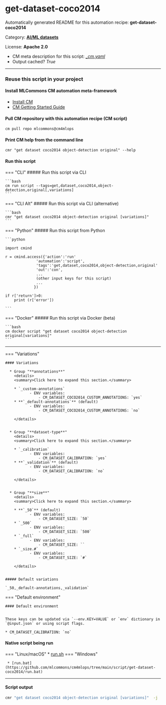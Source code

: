 # get-dataset-coco2014
Automatically generated README for this automation recipe: **get-dataset-coco2014**

Category: **[AI/ML datasets](..)**

License: **Apache 2.0**


* CM meta description for this script: *[_cm.yaml](https://github.com/mlcommons/cm4mlops/tree/main/script/get-dataset-coco2014/_cm.yaml)*
* Output cached? *True*

---
### Reuse this script in your project

#### Install MLCommons CM automation meta-framework

* [Install CM](https://docs.mlcommons.org/ck/install)
* [CM Getting Started Guide](https://docs.mlcommons.org/ck/getting-started/)

#### Pull CM repository with this automation recipe (CM script)

```cm pull repo mlcommons@cm4mlops```

#### Print CM help from the command line

````cmr "get dataset coco2014 object-detection original" --help````

#### Run this script

=== "CLI"
    ##### Run this script via CLI

    ```bash
    cm run script --tags=get,dataset,coco2014,object-detection,original[,variations] 
    ```
=== "CLI Alt"
    ##### Run this script via CLI (alternative)


    ```bash
    cmr "get dataset coco2014 object-detection original [variations]" 
    ```

=== "Python"
    ##### Run this script from Python


    ```python

    import cmind

    r = cmind.access({'action':'run'
                  'automation':'script',
                  'tags':'get,dataset,coco2014,object-detection,original'
                  'out':'con',
                  ...
                  (other input keys for this script)
                  ...
                 })

    if r['return']>0:
        print (r['error'])

    ```


=== "Docker"
    ##### Run this script via Docker (beta)

    ```bash
    cm docker script "get dataset coco2014 object-detection original[variations]" 
    ```
___

=== "Variations"


    #### Variations

      * Group "**annotations**"
        <details>
        <summary>Click here to expand this section.</summary>

        * `_custom-annotations`
               - ENV variables:
                   - CM_DATASET_COCO2014_CUSTOM_ANNOTATIONS: `yes`
        * **`_default-annotations`** (default)
               - ENV variables:
                   - CM_DATASET_COCO2014_CUSTOM_ANNOTATIONS: `no`

        </details>


      * Group "**dataset-type**"
        <details>
        <summary>Click here to expand this section.</summary>

        * `_calibration`
               - ENV variables:
                   - CM_DATASET_CALIBRATION: `yes`
        * **`_validation`** (default)
               - ENV variables:
                   - CM_DATASET_CALIBRATION: `no`

        </details>


      * Group "**size**"
        <details>
        <summary>Click here to expand this section.</summary>

        * **`_50`** (default)
               - ENV variables:
                   - CM_DATASET_SIZE: `50`
        * `_500`
               - ENV variables:
                   - CM_DATASET_SIZE: `500`
        * `_full`
               - ENV variables:
                   - CM_DATASET_SIZE: ``
        * `_size.#`
               - ENV variables:
                   - CM_DATASET_SIZE: `#`

        </details>


    ##### Default variations

    `_50,_default-annotations,_validation`
=== "Default environment"

    #### Default environment


    These keys can be updated via `--env.KEY=VALUE` or `env` dictionary in `@input.json` or using script flags.

    * CM_DATASET_CALIBRATION: `no`



#### Native script being run
=== "Linux/macOS"
     * [run.sh](https://github.com/mlcommons/cm4mlops/tree/main/script/get-dataset-coco2014/run.sh)
=== "Windows"

     * [run.bat](https://github.com/mlcommons/cm4mlops/tree/main/script/get-dataset-coco2014/run.bat)
___
#### Script output
```bash
cmr "get dataset coco2014 object-detection original [variations]"  -j
```